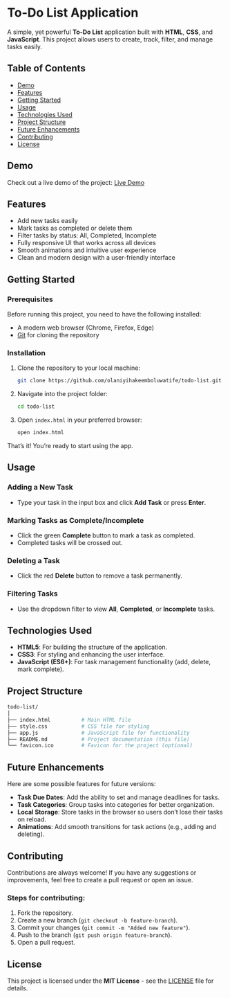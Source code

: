 # To-Do List Application

A simple, yet powerful **To-Do List** application built with **HTML**, **CSS**, and **JavaScript**. This project allows users to create, track, filter, and manage tasks easily.

## Table of Contents

- [Demo](#demo)
- [Features](#features)
- [Getting Started](#getting-started)
- [Usage](#usage)
- [Technologies Used](#technologies-used)
- [Project Structure](#project-structure)
- [Future Enhancements](#future-enhancements)
- [Contributing](#contributing)
- [License](#license)

## Demo

Check out a live demo of the project: [Live Demo](https://olaniyihakeemboluwatife.github.io/todo-list/)

## Features

- Add new tasks easily
- Mark tasks as completed or delete them
- Filter tasks by status: All, Completed, Incomplete
- Fully responsive UI that works across all devices
- Smooth animations and intuitive user experience
- Clean and modern design with a user-friendly interface

## Getting Started

### Prerequisites

Before running this project, you need to have the following installed:

- A modern web browser (Chrome, Firefox, Edge)
- [Git](https://git-scm.com/) for cloning the repository

### Installation

1. Clone the repository to your local machine:
   ```bash
   git clone https://github.com/olaniyihakeemboluwatife/todo-list.git
   ```

2. Navigate into the project folder:
   ```bash
   cd todo-list
   ```

3. Open `index.html` in your preferred browser:
   ```bash
   open index.html
   ```

That’s it! You’re ready to start using the app.

## Usage

### Adding a New Task
- Type your task in the input box and click **Add Task** or press **Enter**.
  
### Marking Tasks as Complete/Incomplete
- Click the green **Complete** button to mark a task as completed.
- Completed tasks will be crossed out.
  
### Deleting a Task
- Click the red **Delete** button to remove a task permanently.
  
### Filtering Tasks
- Use the dropdown filter to view **All**, **Completed**, or **Incomplete** tasks.

## Technologies Used

- **HTML5**: For building the structure of the application.
- **CSS3**: For styling and enhancing the user interface.
- **JavaScript (ES6+)**: For task management functionality (add, delete, mark complete).

## Project Structure

```bash
todo-list/
│
├── index.html          # Main HTML file
├── style.css           # CSS file for styling
├── app.js              # JavaScript file for functionality
├── README.md           # Project documentation (this file)
└── favicon.ico         # Favicon for the project (optional)
```

## Future Enhancements

Here are some possible features for future versions:
- **Task Due Dates**: Add the ability to set and manage deadlines for tasks.
- **Task Categories**: Group tasks into categories for better organization.
- **Local Storage**: Store tasks in the browser so users don’t lose their tasks on reload.
- **Animations**: Add smooth transitions for task actions (e.g., adding and deleting).

## Contributing

Contributions are always welcome! If you have any suggestions or improvements, feel free to create a pull request or open an issue.

### Steps for contributing:

1. Fork the repository.
2. Create a new branch (`git checkout -b feature-branch`).
3. Commit your changes (`git commit -m "Added new feature"`).
4. Push to the branch (`git push origin feature-branch`).
5. Open a pull request.

## License

This project is licensed under the **MIT License** - see the [LICENSE](LICENSE) file for details.
